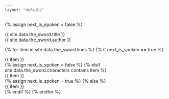```yaml
---
layout: "default"
---
```


{% assign next_is_spoken = false %}

<div class="title">
  {{  site.data.the_sword.title }}
</div>

<div class="author">
  {{  site.data.the_sword.author }}
</div>

{% for item in site.data.the_sword.lines %}
{% if next_is_spoken == true %}
<div class="spoken">
  {{ item }}
</div>
{% assign next_is_spoken = false %}
{% elsif site.data.the_sword.characters contains item %}
<div class="speaker character-name" title="{{ site.data.the_sword.characters[item] }}">
  {{ item }}
</div>
{% assign next_is_spoken = true %}
{% else %}
<div class="narrated">
  {{ item }}
</div>
{% endif %}
{% endfor %}
